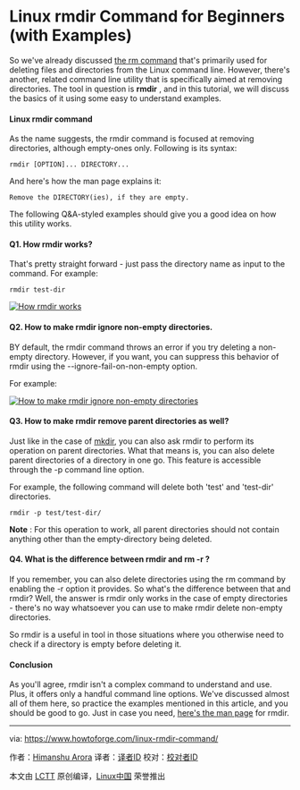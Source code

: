 Linux rmdir Command for Beginners (with Examples)
======

So we've already discussed [the rm command][1] that's primarily used for deleting files and directories from the Linux command line. However, there's another, related command line utility that is specifically aimed at removing directories. The tool in question is **rmdir** , and in this tutorial, we will discuss the basics of it using some easy to understand examples.

#### Linux rmdir command

As the name suggests, the rmdir command is focused at removing directories, although empty-ones only. Following is its syntax:

```
rmdir [OPTION]... DIRECTORY...
```

And here's how the man page explains it:
```
Remove the DIRECTORY(ies), if they are empty.

```

The following Q&A-styled examples should give you a good idea on how this utility works.

#### Q1. How rmdir works?

That's pretty straight forward - just pass the directory name as input to the command. For example:

```
rmdir test-dir
```

[![How rmdir works][2]][3]

#### Q2. How to make rmdir ignore non-empty directories.

BY default, the rmdir command throws an error if you try deleting a non-empty directory. However, if you want, you can suppress this behavior of rmdir using the --ignore-fail-on-non-empty option.

For example:

[![How to make rmdir ignore non-empty directories][4]][5]

#### Q3. How to make rmdir remove parent directories as well?

Just like in the case of [mkdir][6], you can also ask rmdir to perform its operation on parent directories. What that means is, you can also delete parent directories of a directory in one go. This feature is accessible through the -p command line option.

For example, the following command will delete both 'test' and 'test-dir' directories.

```
rmdir -p test/test-dir/
```

**Note** : For this operation to work, all parent directories should not contain anything other than the empty-directory being deleted.

#### Q4. What is the difference between rmdir and rm -r ?

If you remember, you can also delete directories using the rm command by enabling the -r option it provides. So what's the difference between that and rmdir? Well, the answer is rmdir only works in the case of empty directories - there's no way whatsoever you can use to make rmdir delete non-empty directories.

So rmdir is a useful in tool in those situations where you otherwise need to check if a directory is empty before deleting it.

#### Conclusion

As you'll agree, rmdir isn't a complex command to understand and use. Plus, it offers only a handful command line options. We've discussed almost all of them here, so practice the examples mentioned in this article, and you should be good to go. Just in case you need, [here's the man page][7] for rmdir.


--------------------------------------------------------------------------------

via: https://www.howtoforge.com/linux-rmdir-command/

作者：[Himanshu Arora][a]
译者：[译者ID](https://github.com/译者ID)
校对：[校对者ID](https://github.com/校对者ID)

本文由 [LCTT](https://github.com/LCTT/TranslateProject) 原创编译，[Linux中国](https://linux.cn/) 荣誉推出

[a]:https://www.howtoforge.com
[1]:https://www.howtoforge.com/linux-rm-command/
[2]:https://www.howtoforge.com/images/command-tutorial/rm-basic-usage1.png
[3]:https://www.howtoforge.com/images/command-tutorial/big/rm-basic-usage1.png
[4]:https://www.howtoforge.com/images/command-tutorial/rmdir-ignore-nonempty.png
[5]:https://www.howtoforge.com/images/command-tutorial/big/rmdir-ignore-nonempty.png
[6]:https://www.howtoforge.com/linux-mkdir-command/
[7]:https://linux.die.net/man/1/rmdir
